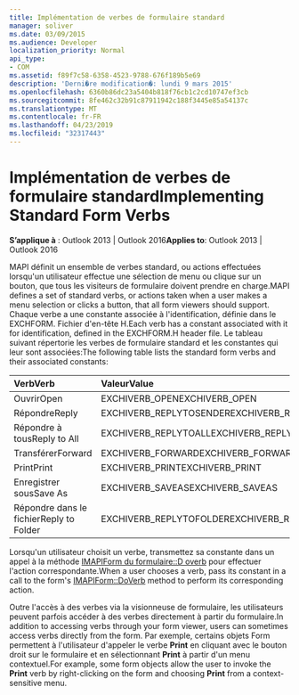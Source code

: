 ```yaml
---
title: Implémentation de verbes de formulaire standard
manager: soliver
ms.date: 03/09/2015
ms.audience: Developer
localization_priority: Normal
api_type:
- COM
ms.assetid: f89f7c58-6358-4523-9788-676f189b5e69
description: 'Derni�re modification�: lundi 9 mars 2015'
ms.openlocfilehash: 6360b86dc23a5404b818f76cb1c2cd10747ef3cb
ms.sourcegitcommit: 8fe462c32b91c87911942c188f3445e85a54137c
ms.translationtype: MT
ms.contentlocale: fr-FR
ms.lasthandoff: 04/23/2019
ms.locfileid: "32317443"
---
```

# <a name="implementing-standard-form-verbs"></a><span data-ttu-id="4eb5f-103">Implémentation de verbes de formulaire standard</span><span class="sxs-lookup"><span data-stu-id="4eb5f-103">Implementing Standard Form Verbs</span></span>

  
  
<span data-ttu-id="4eb5f-104">**S’applique à** : Outlook 2013 | Outlook 2016</span><span class="sxs-lookup"><span data-stu-id="4eb5f-104">**Applies to**: Outlook 2013 | Outlook 2016</span></span> 
  
<span data-ttu-id="4eb5f-105">MAPI définit un ensemble de verbes standard, ou actions effectuées lorsqu'un utilisateur effectue une sélection de menu ou clique sur un bouton, que tous les visiteurs de formulaire doivent prendre en charge.</span><span class="sxs-lookup"><span data-stu-id="4eb5f-105">MAPI defines a set of standard verbs, or actions taken when a user makes a menu selection or clicks a button, that all form viewers should support.</span></span> <span data-ttu-id="4eb5f-106">Chaque verbe a une constante associée à l'identification, définie dans le EXCHFORM. Fichier d'en-tête H.</span><span class="sxs-lookup"><span data-stu-id="4eb5f-106">Each verb has a constant associated with it for identification, defined in the EXCHFORM.H header file.</span></span> <span data-ttu-id="4eb5f-107">Le tableau suivant répertorie les verbes de formulaire standard et les constantes qui leur sont associées:</span><span class="sxs-lookup"><span data-stu-id="4eb5f-107">The following table lists the standard form verbs and their associated constants:</span></span>
  
|<span data-ttu-id="4eb5f-108">**Verb**</span><span class="sxs-lookup"><span data-stu-id="4eb5f-108">**Verb**</span></span>|<span data-ttu-id="4eb5f-109">**Valeur**</span><span class="sxs-lookup"><span data-stu-id="4eb5f-109">**Value**</span></span>|
|:-----|:-----|
|<span data-ttu-id="4eb5f-110">Ouvrir</span><span class="sxs-lookup"><span data-stu-id="4eb5f-110">Open</span></span>  <br/> |<span data-ttu-id="4eb5f-111">EXCHIVERB_OPEN</span><span class="sxs-lookup"><span data-stu-id="4eb5f-111">EXCHIVERB_OPEN</span></span>  <br/> |
|<span data-ttu-id="4eb5f-112">Répondre</span><span class="sxs-lookup"><span data-stu-id="4eb5f-112">Reply</span></span>  <br/> |<span data-ttu-id="4eb5f-113">EXCHIVERB_REPLYTOSENDER</span><span class="sxs-lookup"><span data-stu-id="4eb5f-113">EXCHIVERB_REPLYTOSENDER</span></span>  <br/> |
|<span data-ttu-id="4eb5f-114">Répondre à tous</span><span class="sxs-lookup"><span data-stu-id="4eb5f-114">Reply to All</span></span>  <br/> |<span data-ttu-id="4eb5f-115">EXCHIVERB_REPLYTOALL</span><span class="sxs-lookup"><span data-stu-id="4eb5f-115">EXCHIVERB_REPLYTOALL</span></span>  <br/> |
|<span data-ttu-id="4eb5f-116">Transférer</span><span class="sxs-lookup"><span data-stu-id="4eb5f-116">Forward</span></span>  <br/> |<span data-ttu-id="4eb5f-117">EXCHIVERB_FORWARD</span><span class="sxs-lookup"><span data-stu-id="4eb5f-117">EXCHIVERB_FORWARD</span></span>  <br/> |
|<span data-ttu-id="4eb5f-118">Print</span><span class="sxs-lookup"><span data-stu-id="4eb5f-118">Print</span></span>  <br/> |<span data-ttu-id="4eb5f-119">EXCHIVERB_PRINT</span><span class="sxs-lookup"><span data-stu-id="4eb5f-119">EXCHIVERB_PRINT</span></span>  <br/> |
|<span data-ttu-id="4eb5f-120">Enregistrer sous</span><span class="sxs-lookup"><span data-stu-id="4eb5f-120">Save As</span></span>  <br/> |<span data-ttu-id="4eb5f-121">EXCHIVERB_SAVEAS</span><span class="sxs-lookup"><span data-stu-id="4eb5f-121">EXCHIVERB_SAVEAS</span></span>  <br/> |
|<span data-ttu-id="4eb5f-122">Répondre dans le fichier</span><span class="sxs-lookup"><span data-stu-id="4eb5f-122">Reply to Folder</span></span>  <br/> |<span data-ttu-id="4eb5f-123">EXCHIVERB_REPLYTOFOLDER</span><span class="sxs-lookup"><span data-stu-id="4eb5f-123">EXCHIVERB_REPLYTOFOLDER</span></span>  <br/> |
   
<span data-ttu-id="4eb5f-124">Lorsqu'un utilisateur choisit un verbe, transmettez sa constante dans un appel à la méthode [IMAPIForm du formulaire::D overb](imapiform-doverb.md) pour effectuer l'action correspondante.</span><span class="sxs-lookup"><span data-stu-id="4eb5f-124">When a user chooses a verb, pass its constant in a call to the form's [IMAPIForm::DoVerb](imapiform-doverb.md) method to perform its corresponding action.</span></span> 
  
<span data-ttu-id="4eb5f-125">Outre l'accès à des verbes via la visionneuse de formulaire, les utilisateurs peuvent parfois accéder à des verbes directement à partir du formulaire.</span><span class="sxs-lookup"><span data-stu-id="4eb5f-125">In addition to accessing verbs through your form viewer, users can sometimes access verbs directly from the form.</span></span> <span data-ttu-id="4eb5f-126">Par exemple, certains objets Form permettent à l'utilisateur d'appeler le verbe **Print** en cliquant avec le bouton droit sur le formulaire et en sélectionnant **Print** à partir d'un menu contextuel.</span><span class="sxs-lookup"><span data-stu-id="4eb5f-126">For example, some form objects allow the user to invoke the **Print** verb by right-clicking on the form and choosing **Print** from a context-sensitive menu.</span></span> 
  

